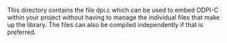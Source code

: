 This directory contains the file dpi.c which can be used to embed ODPI-C
within your project without having to manage the individual files that make up
the library. The files can also be compiled independently if that is preferred.
